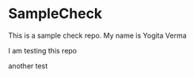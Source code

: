 # SampleCheck
This is a sample check repo.
My name is Yogita Verma
<p>I am testing this repo</p>
<p>another test</p>
